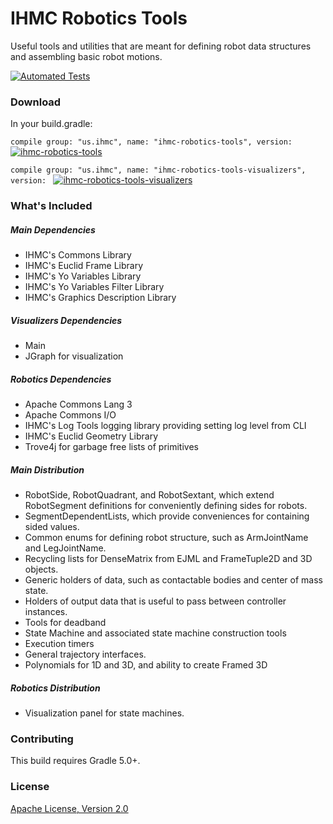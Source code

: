 IHMC Robotics Tools
============

Useful tools and utilities that are meant for defining robot data structures and assembling basic robot motions.

[![Automated Tests](https://github.com/ihmcrobotics/ihmc-robotics-tools/actions/workflows/gradle-test.yml/badge.svg?branch=develop)](https://github.com/ihmcrobotics/ihmc-robotics-tools/actions/workflows/gradle-test.yml)

### Download

In your build.gradle:

`compile group: "us.ihmc", name: "ihmc-robotics-tools", version: `
[ ![ihmc-robotics-tools](https://maven-badges.herokuapp.com/maven-central/us.ihmc/ihmc-robotics-tools/badge.svg?style=plastic)](https://maven-badges.herokuapp.com/maven-central/us.ihmc/ihmc-robotics-tools)

`compile group: "us.ihmc", name: "ihmc-robotics-tools-visualizers", version: `
[ ![ihmc-robotics-tools-visualizers](https://maven-badges.herokuapp.com/maven-central/us.ihmc/ihmc-robotics-tools-visualizers/badge.svg?style=plastic)](https://maven-badges.herokuapp.com/maven-central/us.ihmc/ihmc-robotics-tools-visualizers)

### What's Included

##### Main Dependencies

- IHMC's Commons Library
- IHMC's Euclid Frame Library
- IHMC's Yo Variables Library
- IHMC's Yo Variables Filter Library
- IHMC's Graphics Description Library

##### Visualizers Dependencies

- Main
- JGraph for visualization


##### Robotics Dependencies

- Apache Commons Lang 3
- Apache Commons I/O
- IHMC's Log Tools logging library providing setting log level from CLI
- IHMC's Euclid Geometry Library
- Trove4j for garbage free lists of primitives

##### Main Distribution

- RobotSide, RobotQuadrant, and RobotSextant, which extend RobotSegment definitions for conveniently defining sides for robots.
- SegmentDependentLists, which provide conveniences for containing sided values.
- Common enums for defining robot structure, such as ArmJointName and LegJointName.
- Recycling lists for DenseMatrix from EJML and FrameTuple2D and 3D objects.
- Generic holders of data, such as contactable bodies and center of mass state.
- Holders of output data that is useful to pass between controller instances.
- Tools for deadband
- State Machine and associated state machine construction tools
- Execution timers
- General trajectory interfaces.
- Polynomials for 1D and 3D, and ability to create Framed 3D

##### Robotics Distribution

- Visualization panel for state machines.

### Contributing

This build requires Gradle 5.0+.

### License

[Apache License, Version 2.0](http://www.apache.org/licenses/LICENSE-2.0)
